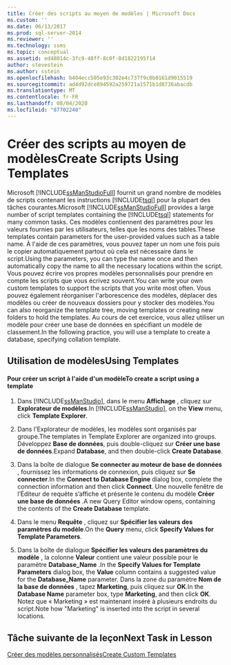 ```yaml
---
title: Créer des scripts au moyen de modèles | Microsoft Docs
ms.custom: ''
ms.date: 06/13/2017
ms.prod: sql-server-2014
ms.reviewer: ''
ms.technology: ssms
ms.topic: conceptual
ms.assetid: ed48014c-3fc9-48ff-8c0f-8d1822195f14
author: stevestein
ms.author: sstein
ms.openlocfilehash: b404ecc505e93c302e4c737f9c0b0161d9015519
ms.sourcegitcommit: ad4d92dce894592a259721a1571b1d8736abacdb
ms.translationtype: MT
ms.contentlocale: fr-FR
ms.lasthandoff: 08/04/2020
ms.locfileid: "87702240"
---
```

# <a name="create-scripts-using-templates"></a><span data-ttu-id="ed01c-102">Créer des scripts au moyen de modèles</span><span class="sxs-lookup"><span data-stu-id="ed01c-102">Create Scripts Using Templates</span></span>
  <span data-ttu-id="ed01c-103">Microsoft [!INCLUDE[ssManStudioFull](../../includes/ssmanstudiofull-md.md)] fournit un grand nombre de modèles de scripts contenant les instructions [!INCLUDE[tsql](../../includes/tsql-md.md)] pour la plupart des tâches courantes.</span><span class="sxs-lookup"><span data-stu-id="ed01c-103">Microsoft [!INCLUDE[ssManStudioFull](../../includes/ssmanstudiofull-md.md)] provides a large number of script templates containing the [!INCLUDE[tsql](../../includes/tsql-md.md)] statements for many common tasks.</span></span> <span data-ttu-id="ed01c-104">Ces modèles contiennent des paramètres pour les valeurs fournies par les utilisateurs, telles que les noms des tables.</span><span class="sxs-lookup"><span data-stu-id="ed01c-104">These templates contain parameters for the user-provided values such as a table name.</span></span> <span data-ttu-id="ed01c-105">À l'aide de ces paramètres, vous pouvez taper un nom une fois puis le copier automatiquement partout où cela est nécessaire dans le script.</span><span class="sxs-lookup"><span data-stu-id="ed01c-105">Using the parameters, you can type the name once and then automatically copy the name to all the necessary locations within the script.</span></span> <span data-ttu-id="ed01c-106">Vous pouvez écrire vos propres modèles personnalisés pour prendre en compte les scripts que vous écrivez souvent.</span><span class="sxs-lookup"><span data-stu-id="ed01c-106">You can write your own custom templates to support the scripts that you write most often.</span></span> <span data-ttu-id="ed01c-107">Vous pouvez également réorganiser l'arborescence des modèles, déplacer des modèles ou créer de nouveaux dossiers pour y stocker des modèles.</span><span class="sxs-lookup"><span data-stu-id="ed01c-107">You can also reorganize the template tree, moving templates or creating new folders to hold the templates.</span></span> <span data-ttu-id="ed01c-108">Au cours de cet exercice, vous allez utiliser un modèle pour créer une base de données en spécifiant un modèle de classement.</span><span class="sxs-lookup"><span data-stu-id="ed01c-108">In the following practice, you will use a template to create a database, specifying collation template.</span></span>  
  
## <a name="using-templates"></a><span data-ttu-id="ed01c-109">Utilisation de modèles</span><span class="sxs-lookup"><span data-stu-id="ed01c-109">Using Templates</span></span>  
  
#### <a name="to-create-a-script-using-a-template"></a><span data-ttu-id="ed01c-110">Pour créer un script à l'aide d'un modèle</span><span class="sxs-lookup"><span data-stu-id="ed01c-110">To create a script using a template</span></span>  
  
1.  <span data-ttu-id="ed01c-111">Dans [!INCLUDE[ssManStudio](../../includes/ssmanstudio-md.md)], dans le menu **Affichage** , cliquez sur **Explorateur de modèles**.</span><span class="sxs-lookup"><span data-stu-id="ed01c-111">In [!INCLUDE[ssManStudio](../../includes/ssmanstudio-md.md)], on the **View** menu, click **Template Explorer**.</span></span>  
  
2.  <span data-ttu-id="ed01c-112">Dans l'Explorateur de modèles, les modèles sont organisés par groupe.</span><span class="sxs-lookup"><span data-stu-id="ed01c-112">The templates in Template Explorer are organized into groups.</span></span> <span data-ttu-id="ed01c-113">Développez **Base de données**, puis double-cliquez sur **Créer une base de données**.</span><span class="sxs-lookup"><span data-stu-id="ed01c-113">Expand **Database**, and then double-click **Create Database**.</span></span>  
  
3.  <span data-ttu-id="ed01c-114">Dans la boîte de dialogue **Se connecter au moteur de base de données** , fournissez les informations de connexion, puis cliquez sur **Se connecter**.</span><span class="sxs-lookup"><span data-stu-id="ed01c-114">In the **Connect to Database Engine** dialog box, complete the connection information and then click **Connect**.</span></span> <span data-ttu-id="ed01c-115">Une nouvelle fenêtre de l’Éditeur de requête s’affiche et présente le contenu du modèle **Créer une base de données** .</span><span class="sxs-lookup"><span data-stu-id="ed01c-115">A new Query Editor window opens, containing the contents of the **Create Database** template.</span></span>  
  
4.  <span data-ttu-id="ed01c-116">Dans le menu **Requête** , cliquez sur **Spécifier les valeurs des paramètres du modèle**.</span><span class="sxs-lookup"><span data-stu-id="ed01c-116">On the **Query** menu, click **Specify Values for Template Parameters**.</span></span>  
  
5.  <span data-ttu-id="ed01c-117">Dans la boîte de dialogue **Spécifier les valeurs des paramètres du modèle** , la colonne **Valeur** contient une valeur possible pour le paramètre **Database_Name** .</span><span class="sxs-lookup"><span data-stu-id="ed01c-117">In the **Specify Values for Template Parameters** dialog box, the **Value** column contains a suggested value for the **Database_Name** parameter.</span></span> <span data-ttu-id="ed01c-118">Dans la zone du paramètre **Nom de la base de données** , tapez **Marketing**, puis cliquez sur **OK**.</span><span class="sxs-lookup"><span data-stu-id="ed01c-118">In the **Database Name** parameter box, type **Marketing**, and then click **OK**.</span></span> <span data-ttu-id="ed01c-119">Notez que « Marketing » est maintenant inséré à plusieurs endroits du script.</span><span class="sxs-lookup"><span data-stu-id="ed01c-119">Note how "Marketing" is inserted into the script in several locations.</span></span>  
  
## <a name="next-task-in-lesson"></a><span data-ttu-id="ed01c-120">Tâche suivante de la leçon</span><span class="sxs-lookup"><span data-stu-id="ed01c-120">Next Task in Lesson</span></span>  
 [<span data-ttu-id="ed01c-121">Créer des modèles personnalisés</span><span class="sxs-lookup"><span data-stu-id="ed01c-121">Create Custom Templates</span></span>](lesson-3-2-create-custom-templates.md)  
  
  
